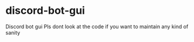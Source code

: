 # discord-bot-gui
Discord bot gui
Pls dont look at the code if you want to maintain any kind of sanity
